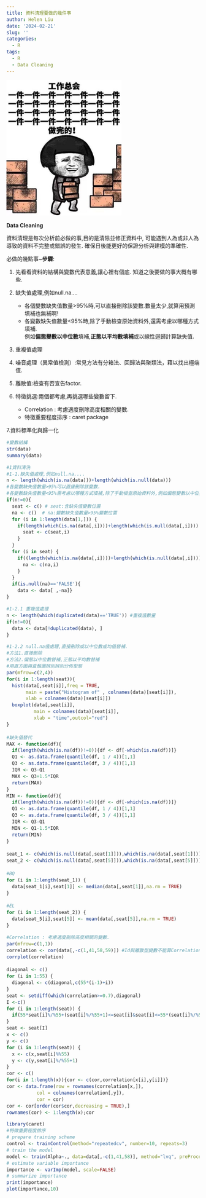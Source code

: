 ```yaml
---
title: 資料清理要做的幾件事
author: Helen Liu
date: '2024-02-21'
slug: ''
categories:
  - R
tags:
  - R
  - Data Cleaning
---
```


<img src="https://raw.githubusercontent.com/610611108/Helen-Liu-blog/master/blogger%20pictures/work.jpg" alt="image" width="300">

**Data Cleaning**

資料清理是每次分析前必做的事,目的是清除並修正資料中,
可能遇到人為或非人為導致的資料不完整或錯誤的發生.
確保日後能更好的保證分析與建模的準確性.

必做的幾點事~**步驟**:
1. 先看看資料的結構與變數代表意義,讓心裡有個底.
知道之後要做的事大概有哪些.

2. 缺失值處理,例如null.na....
    - 各個變數缺失值數量>95%時,可以直接刪除該變數.數量太少,就算用預測填補也無補啊!
    - 各變數缺失值數量<95%時,除了手動檢查原始資料外,還需考慮以哪種方式填補.\
      例如**偏態變數以中位數**填補,**正態以平均數填補**或以線性迴歸計算缺失值.

3. 重複值處理

4. 噪音處理（異常值檢測）:常見方法有分箱法、回歸法與聚類法，藉以找出極端值.

5. 離散值:檢查有否宣告factor.

6. 特徵挑選:兩個都考慮,再挑選哪些變數留下.    
    - Correlation : 考慮適度刪除高度相關的變數.  
    - 特徵重要程度排序 : caret package   

7.資料標準化與歸一化

```r
#變數結構
str(data)
summary(data)
```
```r
#1資料清洗
#1-1.缺失值處理,例如null.na....
n <- length(which(is.na(data)))+length(which(is.null(data))) 
#各變數缺失值數量>95%可以直接刪除該變數.
#各變數缺失值數量<95%需考慮以哪種方式填補,除了手動檢查原始資料外,例如偏態變數以中位數填補,正態以平均數填補或以線性迴歸計算缺失值.
if(n!=0){
  seat <- c() # seat:含缺失值變數位置
  na <- c()  # na:變數缺失值數量>95%變數位置
  for (i in 1:length(data[1,])) {
    if(length(which(is.na(data[,i])))+length(which(is.null(data[,i])))!=0){
      seat <- c(seat,i)
    }
  }
  for (i in seat) {
    if((length(which(is.na(data[,i])))+length(which(is.null(data[,i]))))/length(data[,i])>0.95){
      na <- c(na,i)
    }
  }
  if(is.null(na)=='FALSE'){
    data <- data[ ,-na]}
}
```
```r
#1-2.1 重複值處理
n <- length(which(duplicated(data)=='TRUE')) #重複值數量
if(n!=0){
  data <- data[!duplicated(data), ]
}
```
```r
#1-2.2 null.na值處理,直接刪除或以中位數或均值替補.
#方法1.直接刪除
#方法2.偏態以中位數替補,正態以平均數替補
#用直方圖與盒鬚圖辨別辨別分佈型態
par(mfrow=c(2,4))
for(i in 1:length(seat)){
  hist(data[,seat[i]],freq = TRUE,
       main = paste("Histogram of" , colnames(data)[seat[i]]),
       xlab = colnames(data)[seat[i]])
  boxplot(data[,seat[i]],
          main = colnames(data)[seat[i]],
          xlab = "time",outcol="red")
}

#缺失值替代
MAX <- function(df){
  if(length(which(is.na(df))!=0)){df <- df[-which(is.na(df))]}
  Q1 <- as.data.frame(quantile(df, 1 / 4))[1,1] 
  Q3 <- as.data.frame(quantile(df, 3 / 4))[1,1]
  IQR <- Q3-Q1
  MAX <- Q3+1.5*IQR
  return(MAX)
}
MIN <- function(df){
  if(length(which(is.na(df))!=0)){df <- df[-which(is.na(df))]}
  Q1 <- as.data.frame(quantile(df, 1 / 4))[1,1] 
  Q3 <- as.data.frame(quantile(df, 3 / 4))[1,1]
  IQR <- Q3-Q1
  MIN <- Q1-1.5*IQR
  return(MIN)
}

seat_1 <- c(which(is.null(data[,seat[1]])),which(is.na(data[,seat[1]])));#BQ中位數
seat_2 <- c(which(is.null(data[,seat[5]])),which(is.na(data[,seat[5]])));#EL均值

#BQ
for (i in 1:length(seat_1)) {
  data[seat_1[i],seat[1]] <- median(data[,seat[1]],na.rm = TRUE)
}

#EL
for (i in 1:length(seat_2)) {
  data[seat_5[i],seat[5]] <- mean(data[,seat[5]],na.rm = TRUE)
}
```
```r
#Correlation : 考慮適度刪除高度相關的變數.
par(mfrow=c(1,1))
correlation <- cor(data[,-c(1,41,58,59)]) #Id與離散型變數不能算Correlation
corrplot(correlation)

diagonal <- c()
for (i in 1:55) {
  diagonal <- c(diagonal,c(55*(i-1)+i))
}
seat <- setdiff(which(correlation>=0.7),diagonal)
I <-c()
for (i in 1:length(seat)) {
  if(55*seat[i]%/%55+(seat[i]%/%55+1)<=seat[i]&seat[i]<=55*(seat[i]%/%55+1)){I <-c(I,i)}
}
seat <- seat[I]
x <- c()
y <- c()
for (i in 1:length(seat)) {
  x <- c(x,seat[i]%%55)
  y <- c(y,seat[i]%/%55+1)
}
cor <- c()
for(i in 1:length(x)){cor <- c(cor,correlation[x[i],y[i]])}
cor <- data.frame(row = rownames(correlation[x,]),
           col = colnames(correlation[,y]),
           cor = cor)
cor <- cor[order(cor$cor,decreasing = TRUE),]
rownames(cor) <- 1:length(x);cor
```
```r
library(caret)
#特徵重要程度排序
# prepare training scheme
control <- trainControl(method="repeatedcv", number=10, repeats=3)
# train the model
model <- train(Alpha~., data=data[,-c(1,41,58)], method="lvq", preProcess="scale", trControl=control)
# estimate variable importance
importance <- varImp(model, scale=FALSE)
# summarize importance
print(importance)
plot(importance,10)
```

